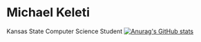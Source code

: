 # Michael Keleti
Kansas State Computer Science Student
[![Anurag's GitHub stats](https://github-readme-stats.vercel.app/api?username=mkeleti)](https://github.com/anuraghazra/github-readme-stats)

